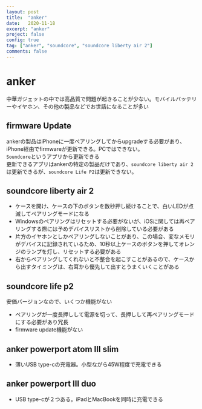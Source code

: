 ```yaml
---
layout: post
title:  "anker"
date:   2020-11-18
excerpt: "anker"
project: false
config: true
tag: ["anker", "soundcore", "soundcore liberty air 2"]
comments: false
---
```


# anker
中華ガジェットの中では高品質で問題が起きることが少ない。モバイルバッテリーやイヤホン、その他の製品などでお世話になることが多い  

## firmware Update
ankerの製品はiPhoneに一度ペアリングしてからupgradeする必要があり、iPhone経由でfirmwareが更新できる。PCではできない。  
`Soundcore`というアプリから更新できる  
更新できるアプリはankerの特定の製品だけであり、`soundcore liberty air 2`は更新できるが、`soundcore Life P2`は更新できない。  

## soundcore liberty air 2
 - ケースを開け、ケースの下のボタンを数秒押し続けることで、白いLEDが点滅してペアリングモードになる  
 - Windowsのペアリングはリセットする必要がないが、iOSに関しては再ペアリングする際には予めデバイスリストから削除している必要がある  
 - 片方のイヤホンとしかペアリングしないことがあり、この場合、変なメモリがデバイスに記録されているため、10秒以上ケースのボタンを押してオレンジのランプを灯し、リセットする必要がある
 - 右からペアリングしてくれないと不整合を起こすことがあるので、ケースから出すタイミングは、右耳から優先して出すとうまくいくことがある

## soundcore life p2
安価バージョンなので、いくつか機能がない  
 - ペアリングが一度長押しして電源を切って、長押しして再ペアリングモードにする必要があり冗長
 - firmware update機能がない  

## anker powerport atom Ⅲ slim
 - 薄いUSB type-cの充電器。小型ながら45W程度で充電できる  

## anker powerport Ⅲ duo
 - USB type-cが２つある。iPadとMacBookを同時に充電できる  
